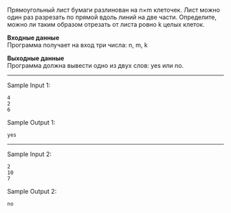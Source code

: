 Прямоугольный лист бумаги разлинован на n×m клеточек. Лист можно один раз разрезать по прямой вдоль линий на две части. Определите, можно ли таким образом отрезать от листа ровно k целых клеток.

**Входные данные**  
Программа получает на вход три числа: n, m, k

**Выходные данные**  
Программа должна вывести одно из двух слов: yes или no.
___
Sample Input 1:
```
4
2
6
```
Sample Output 1:
```
yes
```
___
Sample Input 2:
```
2
10
7
```
Sample Output 2:
```
no
```